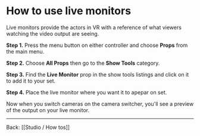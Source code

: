 # How to use live monitors

Live monitors provide the actors in VR with a reference of what viewers watching the video output are seeing.

**Step 1.** Press the menu button on either controller and choose **Props** from the main menu.

**Step 2.** Choose **All Props** then go to the **Show Tools** category.

**Step 3.** Find the **Live Monitor** prop in the show tools listings and click on it to add it to your set.

**Step 4.** Place the live monitor where you want it to apepar on set.

Now when you switch cameras on the camera switcher, you'll see a preview of the output on your live monitor.

---

Back: [[Studio / How tos]]
